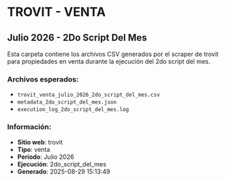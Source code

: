 # TROVIT - VENTA
## Julio 2026 - 2Do Script Del Mes

Esta carpeta contiene los archivos CSV generados por el scraper de trovit 
para propiedades en venta durante la ejecución del 2do script del mes.

### Archivos esperados:
- `trovit_venta_julio_2026_2do_script_del_mes.csv`
- `metadata_2do_script_del_mes.json`
- `execution_log_2do_script_del_mes.log`

### Información:
- **Sitio web**: trovit
- **Tipo**: venta
- **Período**: Julio 2026
- **Ejecución**: 2do_script_del_mes
- **Generado**: 2025-08-29 15:13:49
